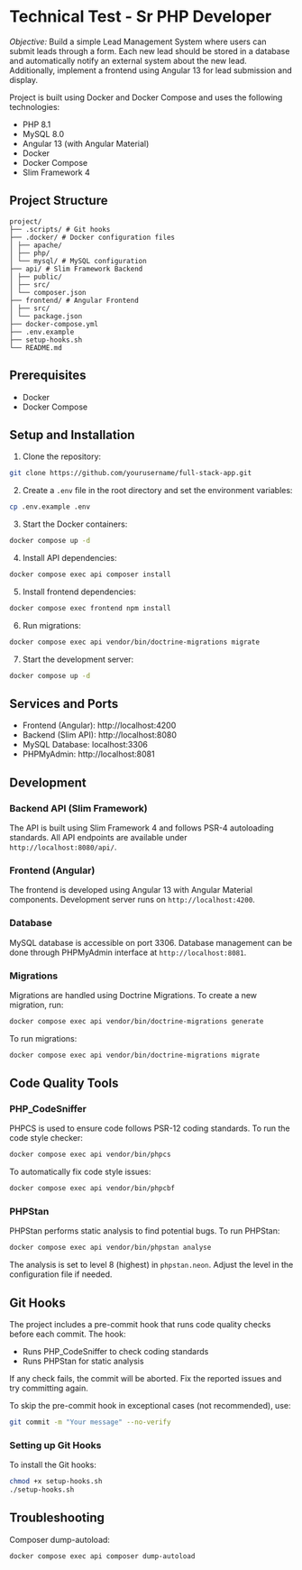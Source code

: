 # Technical Test - Sr PHP Developer

*Objective:* Build a simple Lead Management System where users can submit leads through a form. Each new lead should be stored in a database and automatically notify an external system about the new lead. Additionally, implement a frontend using Angular 13 for lead submission and display.

Project is built using Docker and Docker Compose and uses the following technologies:

- PHP 8.1
- MySQL 8.0
- Angular 13 (with Angular Material)
- Docker
- Docker Compose
- Slim Framework 4

## Project Structure

```
project/
├── .scripts/ # Git hooks
├── .docker/ # Docker configuration files
│ ├── apache/
│ ├── php/
│ └── mysql/ # MySQL configuration
├── api/ # Slim Framework Backend
│ ├── public/
│ ├── src/
│ └── composer.json
├── frontend/ # Angular Frontend
│ ├── src/
│ └── package.json
├── docker-compose.yml
├── .env.example
├── setup-hooks.sh
└── README.md

```

## Prerequisites

- Docker
- Docker Compose

## Setup and Installation

1. Clone the repository:

```bash
git clone https://github.com/yourusername/full-stack-app.git
```

2. Create a `.env` file in the root directory and set the environment variables:

```bash
cp .env.example .env
```

3. Start the Docker containers:

```bash
docker compose up -d
```

4. Install API dependencies:

```bash
docker compose exec api composer install
```

5. Install frontend dependencies:

```bash
docker compose exec frontend npm install
```

6. Run migrations:

```bash
docker compose exec api vendor/bin/doctrine-migrations migrate
```

7. Start the development server:

```bash
docker compose up -d
```

## Services and Ports

- Frontend (Angular): http://localhost:4200
- Backend (Slim API): http://localhost:8080
- MySQL Database: localhost:3306
- PHPMyAdmin: http://localhost:8081

## Development

### Backend API (Slim Framework)
The API is built using Slim Framework 4 and follows PSR-4 autoloading standards. All API endpoints are available under `http://localhost:8080/api/`.

### Frontend (Angular)
The frontend is developed using Angular 13 with Angular Material components. Development server runs on `http://localhost:4200`.

### Database
MySQL database is accessible on port 3306. Database management can be done through PHPMyAdmin interface at `http://localhost:8081`.

### Migrations
Migrations are handled using Doctrine Migrations. To create a new migration, run:

```bash
docker compose exec api vendor/bin/doctrine-migrations generate
```

To run migrations:

```bash
docker compose exec api vendor/bin/doctrine-migrations migrate
```

## Code Quality Tools

### PHP_CodeSniffer
PHPCS is used to ensure code follows PSR-12 coding standards. To run the code style checker:

```bash
docker compose exec api vendor/bin/phpcs
```

To automatically fix code style issues:

```bash
docker compose exec api vendor/bin/phpcbf
```

### PHPStan
PHPStan performs static analysis to find potential bugs. To run PHPStan:

```bash
docker compose exec api vendor/bin/phpstan analyse
```

The analysis is set to level 8 (highest) in `phpstan.neon`. Adjust the level in the configuration file if needed.

## Git Hooks

The project includes a pre-commit hook that runs code quality checks before each commit. The hook:
- Runs PHP_CodeSniffer to check coding standards
- Runs PHPStan for static analysis

If any check fails, the commit will be aborted. Fix the reported issues and try committing again.

To skip the pre-commit hook in exceptional cases (not recommended), use:
```bash
git commit -m "Your message" --no-verify
```

### Setting up Git Hooks
To install the Git hooks:

```bash
chmod +x setup-hooks.sh
./setup-hooks.sh
```

## Troubleshooting

Composer dump-autoload:

```bash
docker compose exec api composer dump-autoload
```


